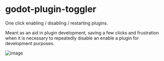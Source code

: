 # godot-plugin-toggler
One click enabling / disabling / restarting plugins.

Meant as an aid in plugin development, saving a few clicks and frustration when it is necessary to repeatedly disable an enable a plugin for development purposes.

![image](https://github.com/user-attachments/assets/a8182c74-7dec-4f6e-b015-a1f62683270a)
